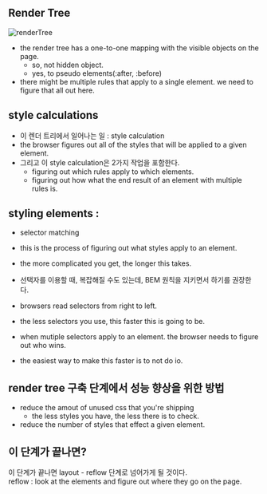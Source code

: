 ## Render Tree

![renderTree]("./img/renderTree.png")

- the render tree has a one-to-one mapping with the visible objects on the page.
  - so, not hidden object.
  - yes, to pseudo elements(:after, :before)
- there might be multiple rules that apply to a single element. we need to figure that all out here.

## style calculations

- 이 렌더 트리에서 일어나는 일 : style calculation
- the browser figures out all of the styles that will be applied to a given element.
- 그리고 이 style calculation은 2가지 작업을 포함한다.
  - figuring out which rules apply to which elements.
  - figuring out how what the end result of an element with multiple rules is.

## styling elements :

- selector matching

- this is the process of figuring out what styles apply to an element.

- the more complicated you get, the longer this takes.

- 선택자를 이용할 때, 복잡해질 수도 있는데, BEM 원칙을 지키면서 하기를 권장한다.
- browsers read selectors from right to left.
- the less selectors you use, this faster this is going to be.

- when mutiple selectors apply to an element. the browser needs to figure out who wins.

- the easiest way to make this faster is to not do io.

## render tree 구축 단계에서 성능 향상을 위한 방법

- reduce the amout of unused css that you're shipping
  - the less styles you have, the less there is to check.
- reduce the number of styles that effect a given element.

## 이 단계가 끝나면?

이 단계가 끝나면 layout - reflow 단계로 넘어가게 될 것이다.  
reflow : look at the elements and figure out where they go on the page.
